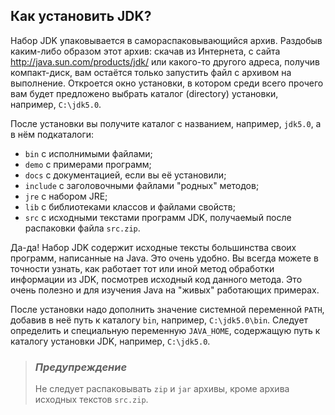 ## Как установить JDK?

Набор JDK упаковывается в самораспаковывающийся архив. Раздобыв каким-либо образом этот архив: скачав из Интернета, с сайта http://java.sun.com/products/jdk/ или какого-то другого адреса, получив компакт-диск, вам остаётся только запустить файл с архивом на выполнение. Откроется окно установки, в котором среди всего прочего вам будет предложено выбрать каталог (directory) установки, например, `C:\jdk5.0`.

После установки вы получите каталог с названием, например, `jdk5.0`, а в нём подкаталоги:
* `bin` с исполнимыми файлами;
* `demo` с примерами программ;
* `docs` с документацией, если вы её установили;
* `include` с заголовочными файлами "родных" методов;
* `jre` с набором JRE;
* `lib` с библиотеками классов и файлами свойств;
* `src` с исходными текстами программ JDK, получаемый после распаковки файла `src.zip`.

Да-да! Набор JDK содержит исходные тексты большинства своих программ, написанные на Java. Это очень удобно. Вы всегда можете в точности узнать, как работает тот или иной метод обработки информации из JDK, посмотрев исходный код данного метода. Это очень полезно и для изучения Java на "живых" работающих примерах.

После установки надо дополнить значение системной переменной `PATH`, добавив в неё путь к каталогу `bin`, например, `C:\jdk5.0\bin`. Следует определить и специальную переменную `JAVA_HOME`, содержащую путь к каталогу установки JDK, например, `C:\jdk5.0`.

> ### _Предупреждение_
> Не следует распаковывать `zip` и `jar` архивы, кроме архива исходных текстов `src.zip`.
